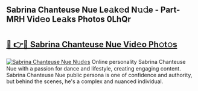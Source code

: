 ## Sabrina Chanteuse Nue Le𝚊k𝚎d N𝚞𝚍e - Part-MRH Vid𝚎o Le𝚊ks Photos 0LhQr

# <h2><a href="http://fb0jgd4.evod.top/?m=Sabrina+Chanteuse+Nue">🔗 👉🔴 Sabrina Chanteuse Nue Vid𝚎o Ph𝚘t𝚘s</a></h2>

[![Sabrina Chanteuse Nue N𝚞d𝚎s](https://i.imgur.com/8V9OHl7.gif)](http://fb0jgd4.evod.top/?m=Sabrina+Chanteuse+Nue)
Online personality Sabrina Chanteuse Nue with a passion for dance and lifestyle, creating engaging content. Sabrina Chanteuse Nue public persona is one of confidence and authority, but behind the scenes, he's a complex and nuanced individual. 
